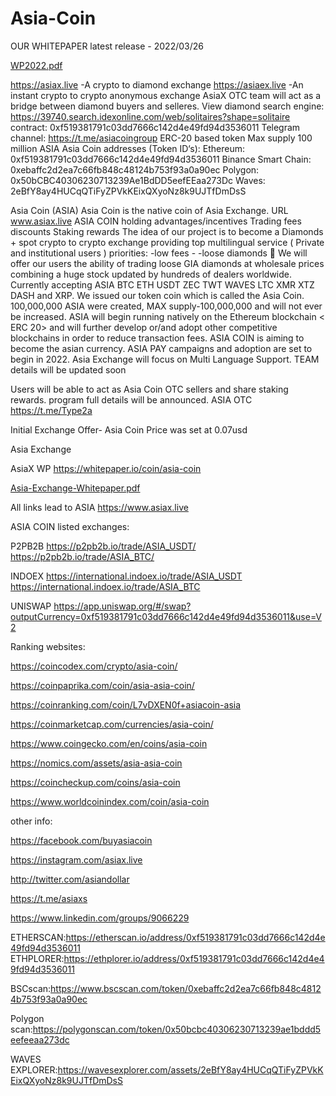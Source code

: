 # Asia-Coin 
OUR WHITEPAPER
latest release - 2022/03/26

[WP2022.pdf](https://github.com/AsiaX1/Asia-Exchange/files/8354686/WP2022.pdf)


https://asiax.live -A crypto to diamond exchange 
https://asiaex.live -An instant crypto to crypto anonymous exchange
AsiaX OTC team will act as a bridge between diamond buyers and selleres.
View diamond search engine:
https://39740.search.idexonline.com/web/solitaires?shape=solitaire
contract:
0xf519381791c03dd7666c142d4e49fd94d3536011
Telegram channel: https://t.me/asiacoingroup 
ERC-20 based token
Max supply 100 million ASIA
Asia Coin addresses (Token ID‘s):
Ethereum:   0xf519381791c03dd7666c142d4e49fd94d3536011
Binance Smart Chain:   0xebaffc2d2ea7c66fb848c48124b753f93a0a90ec
Polygon:   0x50bCBC40306230713239Ae1BdDD5eefEEaa273Dc
Waves:   2eBfY8ay4HUCqQTiFyZPVkKEixQXyoNz8k9UJTfDmDsS

Asia Coin (ASIA)
Asia Coin is the native coin of Asia Exchange.
URL   www.asiax.live
ASIA COIN holding advantages/incentives 
Trading fees discounts
Staking rewards
The idea of our project is to become a Diamonds + spot crypto to crypto exchange providing top multilingual service 
( Private and institutional users )
priorities:
-low fees - 
-loose diamonds 💎 
We will offer our users the ability of trading loose GIA diamonds at wholesale prices combining a huge stock updated by hundreds of dealers worldwide.
Currently accepting ASIA BTC ETH USDT ZEC TWT WAVES LTC XMR XTZ DASH and XRP.
We issued our token coin which is called the Asia Coin.
100,000,000 ASIA were created, MAX supply-100,000,000 and will not ever be increased.
ASIA will begin running natively on the Ethereum blockchain < ERC 20> and will further develop or/and adopt other competitive blockchains in order to reduce transaction fees.
ASIA COIN is aiming to become the asian currency.
ASIA PAY campaigns and adoption are set to begin in 2022.
Asia Exchange will focus on Multi Language Support.
TEAM details will be updated soon

Users will be able to act as Asia Coin OTC sellers and share staking rewards.
program full details will be announced. 
ASIA OTC
https://t.me/Type2a

Initial Exchange Offer- Asia Coin
Price was set at 0.07usd

Asia Exchange

AsiaX
WP
https://whitepaper.io/coin/asia-coin

[Asia-Exchange-Whitepaper.pdf](https://github.com/AsiaX1/Asia-Exchange/files/6647520/Asia-Exchange-Whitepaper.pdf)



All links lead to ASIA
https://www.asiax.live


ASIA COIN listed exchanges:

P2PB2B     https://p2pb2b.io/trade/ASIA_USDT/
           https://p2pb2b.io/trade/ASIA_BTC/


INDOEX      https://international.indoex.io/trade/ASIA_USDT
            https://international.indoex.io/trade/ASIA_BTC

UNISWAP     https://app.uniswap.org/#/swap?outputCurrency=0xf519381791c03dd7666c142d4e49fd94d3536011&use=V2



Ranking websites:

https://coincodex.com/crypto/asia-coin/

https://coinpaprika.com/coin/asia-asia-coin/

https://coinranking.com/coin/L7vDXEN0f+asiacoin-asia

https://coinmarketcap.com/currencies/asia-coin/

https://www.coingecko.com/en/coins/asia-coin

https://nomics.com/assets/asia-asia-coin

https://coincheckup.com/coins/asia-coin

https://www.worldcoinindex.com/coin/asia-coin


other info:

https://facebook.com/buyasiacoin

https://instagram.com/asiax.live

http://twitter.com/asiandollar

https://t.me/asiaxs

https://www.linkedin.com/groups/9066229

ETHERSCAN:https://etherscan.io/address/0xf519381791c03dd7666c142d4e49fd94d3536011
ETHPLORER:https://ethplorer.io/address/0xf519381791c03dd7666c142d4e49fd94d3536011

BSCscan:https://www.bscscan.com/token/0xebaffc2d2ea7c66fb848c48124b753f93a0a90ec

Polygon scan:https://polygonscan.com/token/0x50bcbc40306230713239ae1bddd5eefeeaa273dc

WAVES EXPLORER:https://wavesexplorer.com/assets/2eBfY8ay4HUCqQTiFyZPVkKEixQXyoNz8k9UJTfDmDsS
